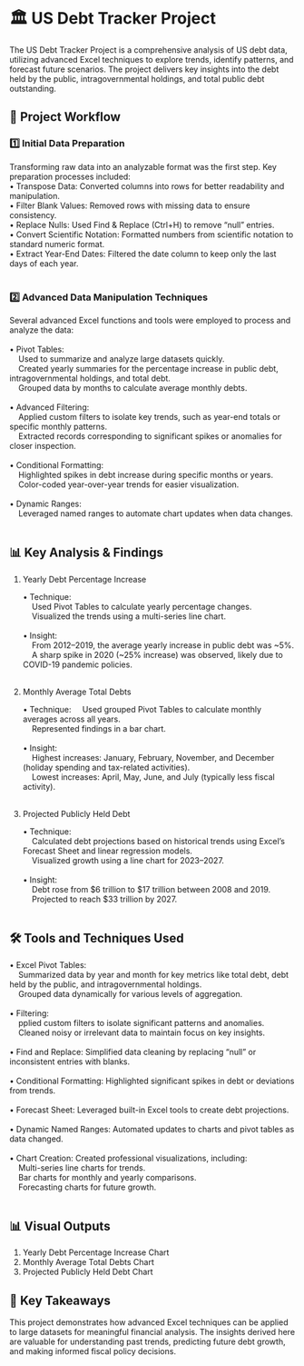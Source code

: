 # 🏛️ US Debt Tracker Project <br>

The US Debt Tracker Project is a comprehensive analysis of US debt data, utilizing advanced Excel techniques to explore trends, identify patterns, and forecast future scenarios. The project delivers key insights into the debt held by the public, intragovernmental holdings, and total public debt outstanding.

## 📂 Project Workflow

<h3>1️⃣ Initial Data Preparation</h3>

Transforming raw data into an analyzable format was the first step. Key preparation processes included:<br>
	•	Transpose Data: Converted columns into rows for better readability and manipulation.<br>
	•	Filter Blank Values: Removed rows with missing data to ensure consistency.<br>
	•	Replace Nulls: Used Find & Replace (Ctrl+H) to remove “null” entries.<br>
	•	Convert Scientific Notation: Formatted numbers from scientific notation to standard numeric format.<br>
	•	Extract Year-End Dates: Filtered the date column to keep only the last days of each year.<br><br>
 
 <h3>2️⃣ Advanced Data Manipulation Techniques</h3>

Several advanced Excel functions and tools were employed to process and analyze the data:<br><br>
	•	Pivot Tables:<br>
			&nbsp;&nbsp;&nbsp;&nbsp;Used to summarize and analyze large datasets quickly.<br>
			&nbsp;&nbsp;&nbsp;&nbsp;Created yearly summaries for the percentage increase in public debt, intragovernmental holdings, and total debt.<br>
			&nbsp;&nbsp;&nbsp;&nbsp;Grouped data by months to calculate average monthly debts.<br><br>
	•	Advanced Filtering:<br>
			&nbsp;&nbsp;&nbsp;&nbsp;Applied custom filters to isolate key trends, such as year-end totals or specific monthly patterns.<br>
			&nbsp;&nbsp;&nbsp;&nbsp;Extracted records corresponding to significant spikes or anomalies for closer inspection.<br><br>
	•	Conditional Formatting:<br>
			&nbsp;&nbsp;&nbsp;&nbsp;Highlighted spikes in debt increase during specific months or years.<br>
			&nbsp;&nbsp;&nbsp;&nbsp;Color-coded year-over-year trends for easier visualization.<br><br>
	•	Dynamic Ranges: <br>
 			&nbsp;&nbsp;&nbsp;&nbsp;Leveraged named ranges to automate chart updates when data changes.<br><br>

## 📊 Key Analysis & Findings

1. Yearly Debt Percentage Increase<br>

	•	Technique:<br>
	&nbsp;&nbsp;&nbsp;&nbsp;Used Pivot Tables to calculate yearly percentage changes.<br>
	&nbsp;&nbsp;&nbsp;&nbsp;Visualized the trends using a multi-series line chart.<br><br>
	•	Insight:<br>
	&nbsp;&nbsp;&nbsp;&nbsp;From 2012–2019, the average yearly increase in public debt was ~5%.<br>
	&nbsp;&nbsp;&nbsp;&nbsp;A sharp spike in 2020 (~25% increase) was observed, likely due to COVID-19 pandemic policies.<br><br>

2. Monthly Average Total Debts<br>

	•	Technique:
	&nbsp;&nbsp;&nbsp;&nbsp;Used grouped Pivot Tables to calculate monthly averages across all years.<br>
	&nbsp;&nbsp;&nbsp;&nbsp;Represented findings in a bar chart.<br><br>
	•	Insight:<br>
	&nbsp;&nbsp;&nbsp;&nbsp;Highest increases: January, February, November, and December (holiday spending and tax-related activities).<br>
	&nbsp;&nbsp;&nbsp;&nbsp;Lowest increases: April, May, June, and July (typically less fiscal activity).<br><br>

3. Projected Publicly Held Debt<br>

	•	Technique:<br>
	&nbsp;&nbsp;&nbsp;&nbsp;Calculated debt projections based on historical trends using Excel’s Forecast Sheet and linear regression models.<br>
	&nbsp;&nbsp;&nbsp;&nbsp;Visualized growth using a line chart for 2023–2027.<br><br>
	•	Insight:<br>
	&nbsp;&nbsp;&nbsp;&nbsp;Debt rose from $6 trillion to $17 trillion between 2008 and 2019.<br>
	&nbsp;&nbsp;&nbsp;&nbsp;Projected to reach $33 trillion by 2027.<br><br>


## 🛠️ Tools and Techniques Used<br>

  •	Excel Pivot Tables:<br>
  &nbsp;&nbsp;&nbsp;&nbsp;Summarized data by year and month for key metrics like total debt, debt held by the public, and intragovernmental holdings.<br>
  &nbsp;&nbsp;&nbsp;&nbsp;Grouped data dynamically for various levels of aggregation.<br><br>
  •	Filtering:<br>
  &nbsp;&nbsp;&nbsp;&nbsp;pplied custom filters to isolate significant patterns and anomalies.<br>
  &nbsp;&nbsp;&nbsp;&nbsp;Cleaned noisy or irrelevant data to maintain focus on key insights.<br><br>
  •	Find and Replace: Simplified data cleaning by replacing “null” or inconsistent entries with blanks.<br><br>
  •	Conditional Formatting: Highlighted significant spikes in debt or deviations from trends.<br><br>
  •	Forecast Sheet: Leveraged built-in Excel tools to create debt projections.<br><br>
  •	Dynamic Named Ranges: Automated updates to charts and pivot tables as data changed.<br><br>
  •	Chart Creation: Created professional visualizations, including:<br>
  &nbsp;&nbsp;&nbsp;&nbsp;Multi-series line charts for trends.<br>
  &nbsp;&nbsp;&nbsp;&nbsp;Bar charts for monthly and yearly comparisons.<br>
  &nbsp;&nbsp;&nbsp;&nbsp;Forecasting charts for future growth.<br><br>


## 📊 Visual Outputs

1.	Yearly Debt Percentage Increase Chart<br>
2.	Monthly Average Total Debts Chart<br>
3.	Projected Publicly Held Debt Chart<br>

## 🧾 Key Takeaways

This project demonstrates how advanced Excel techniques can be applied to large datasets for meaningful financial analysis. The insights derived here are valuable for understanding past trends, predicting future debt growth, and making informed fiscal policy decisions.
